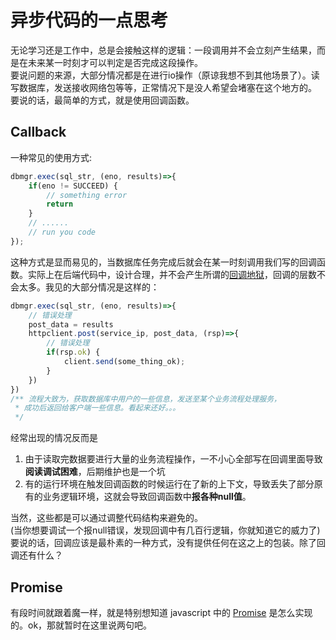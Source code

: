 # 异步代码的一点思考
无论学习还是工作中，总是会接触这样的逻辑：一段调用并不会立刻产生结果，而是在未来某一时刻才可以判定是否完成这段操作。  
要说问题的来源，大部分情况都是在进行io操作（原谅我想不到其他场景了）。读写数据库，发送接收网络包等等，正常情况下是没人希望会堵塞在这个地方的。  
要说的话，最简单的方式，就是使用回调函数。
## Callback
一种常见的使用方式:
``` javascript
dbmgr.exec(sql_str, (eno, results)=>{
    if(eno != SUCCEED) {
        // something error
        return
    }
    // ......
    // run you code
});
```
这种方式是显而易见的，当数据库任务完成后就会在某一时刻调用我们写的回调函数。实际上在后端代码中，设计合理，并不会产生所谓的[回调地狱]()，回调的层数不会太多。我见的大部分情况是这样的：
``` javascript
dbmgr.exec(sql_str, (eno, results)=>{
    // 错误处理
    post_data = results
    httpclient.post(service_ip, post_data, (rsp)=>{
        // 错误处理
        if(rsp.ok) {
            client.send(some_thing_ok);
        }
    })
})
/** 流程大致为，获取数据库中用户的一些信息，发送至某个业务流程处理服务，
 * 成功后返回给客户端一些信息。看起来还好。。。
 */
```  
经常出现的情况反而是 
1. 由于读取完数据要进行大量的业务流程操作，一不小心全部写在回调里面导致**阅读调试困难**，后期维护也是一个坑
2. 有的运行环境在触发回调函数的时候运行在了新的上下文，导致丢失了部分原有的业务逻辑环境，这就会导致回调函数中**报各种null值**。
    
当然，这些都是可以通过调整代码结构来避免的。  
(当你想要调试一个报null错误，发现回调中有几百行逻辑，你就知道它的威力了)  
要说的话，回调应该是最朴素的一种方式，没有提供任何在这之上的包装。除了回调还有什么？  
## Promise  
有段时间就跟着魔一样，就是特别想知道 javascript 中的 [Promise](https://developer.mozilla.org/zh-CN/docs/Web/JavaScript/Reference/Global_Objects/Promise) 是怎么实现的。ok，那就暂时在这里说两句吧。   
